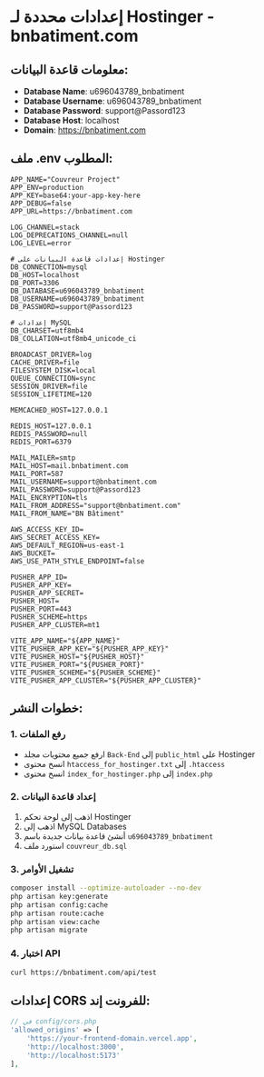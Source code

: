 # إعدادات محددة لـ Hostinger - bnbatiment.com

## معلومات قاعدة البيانات:
- **Database Name**: u696043789_bnbatiment
- **Database Username**: u696043789_bnbatiment  
- **Database Password**: support@Passord123
- **Database Host**: localhost
- **Domain**: https://bnbatiment.com

## ملف .env المطلوب:

```env
APP_NAME="Couvreur Project"
APP_ENV=production
APP_KEY=base64:your-app-key-here
APP_DEBUG=false
APP_URL=https://bnbatiment.com

LOG_CHANNEL=stack
LOG_DEPRECATIONS_CHANNEL=null
LOG_LEVEL=error

# إعدادات قاعدة البيانات على Hostinger
DB_CONNECTION=mysql
DB_HOST=localhost
DB_PORT=3306
DB_DATABASE=u696043789_bnbatiment
DB_USERNAME=u696043789_bnbatiment
DB_PASSWORD=support@Passord123

# إعدادات MySQL
DB_CHARSET=utf8mb4
DB_COLLATION=utf8mb4_unicode_ci

BROADCAST_DRIVER=log
CACHE_DRIVER=file
FILESYSTEM_DISK=local
QUEUE_CONNECTION=sync
SESSION_DRIVER=file
SESSION_LIFETIME=120

MEMCACHED_HOST=127.0.0.1

REDIS_HOST=127.0.0.1
REDIS_PASSWORD=null
REDIS_PORT=6379

MAIL_MAILER=smtp
MAIL_HOST=mail.bnbatiment.com
MAIL_PORT=587
MAIL_USERNAME=support@bnbatiment.com
MAIL_PASSWORD=support@Passord123
MAIL_ENCRYPTION=tls
MAIL_FROM_ADDRESS="support@bnbatiment.com"
MAIL_FROM_NAME="BN Bâtiment"

AWS_ACCESS_KEY_ID=
AWS_SECRET_ACCESS_KEY=
AWS_DEFAULT_REGION=us-east-1
AWS_BUCKET=
AWS_USE_PATH_STYLE_ENDPOINT=false

PUSHER_APP_ID=
PUSHER_APP_KEY=
PUSHER_APP_SECRET=
PUSHER_HOST=
PUSHER_PORT=443
PUSHER_SCHEME=https
PUSHER_APP_CLUSTER=mt1

VITE_APP_NAME="${APP_NAME}"
VITE_PUSHER_APP_KEY="${PUSHER_APP_KEY}"
VITE_PUSHER_HOST="${PUSHER_HOST}"
VITE_PUSHER_PORT="${PUSHER_PORT}"
VITE_PUSHER_SCHEME="${PUSHER_SCHEME}"
VITE_PUSHER_APP_CLUSTER="${PUSHER_APP_CLUSTER}"
```

## خطوات النشر:

### 1. رفع الملفات
- ارفع جميع محتويات مجلد `Back-End` إلى `public_html` على Hostinger
- انسخ محتوى `htaccess_for_hostinger.txt` إلى `.htaccess`
- انسخ محتوى `index_for_hostinger.php` إلى `index.php`

### 2. إعداد قاعدة البيانات
1. اذهب إلى لوحة تحكم Hostinger
2. اذهب إلى MySQL Databases
3. أنشئ قاعدة بيانات جديدة باسم `u696043789_bnbatiment`
4. استورد ملف `couvreur_db.sql`

### 3. تشغيل الأوامر
```bash
composer install --optimize-autoloader --no-dev
php artisan key:generate
php artisan config:cache
php artisan route:cache
php artisan view:cache
php artisan migrate
```

### 4. اختبار API
```bash
curl https://bnbatiment.com/api/test
```

## إعدادات CORS للفرونت إند:
```php
// في config/cors.php
'allowed_origins' => [
    'https://your-frontend-domain.vercel.app',
    'http://localhost:3000',
    'http://localhost:5173'
],
``` 
